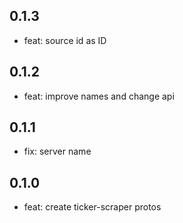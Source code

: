 ## 0.1.3
- feat: source id as ID

## 0.1.2
- feat: improve names and change api

## 0.1.1
- fix: server name

## 0.1.0
- feat: create ticker-scraper protos